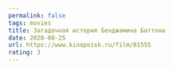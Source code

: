 ```yaml
---
permalink: false
tags: movies
title: Загадочная история Бенджамина Баттона
date: 2020-08-25
url: https://www.kinopoisk.ru/film/81555
rating: 3
---
```

